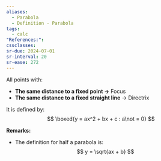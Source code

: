```yaml
---
aliases:
  - Parabola
  - Definition - Parabola
tags:
  - calc
"References:": 
cssclasses: 
sr-due: 2024-07-01
sr-interval: 20
sr-ease: 272
---
```

All points with: 
+ **The same distance to a fixed point →** Focus
+ **The same distance to a fixed straight line** → Directrix

It is defined by: 
$$
\boxed{y = ax^2 + bx + c : a\not = 0}
$$

**Remarks:**
+ The definition for half a parabola is: 
$$
y = \sqrt{ax + b}
$$

